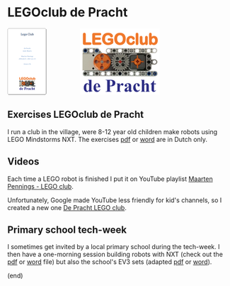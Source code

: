 # LEGOclub de Pracht

[![exercises](exercises.png)](LegoClub.pdf)         ![logo](logo/LegoClubDePracht180x150.png) 

## Exercises LEGOclub de Pracht
I run a club in the village, were 8-12 year old children make robots using LEGO Mindstorms NXT.
The exercises [pdf](LegoClub.pdf) or [word](LegoClub.docx) are in Dutch only.

## Videos
Each time a LEGO robot is finished I put it on YouTube playlist 
[Maarten Pennings - LEGO club](http://www.youtube.com/playlist?list=PLrlJSwck1Q0iv_t6WtuNv7dbaEXJX42nd).

Unfortunately, Google made YouTube less friendly for kid's channels, so I created a new one
[De Pracht LEGO club](https://www.youtube.com/channel/UCxKt3LKH9oVT_rLr5mPyQkg).


## Primary school tech-week
I sometimes get invited by a local primary school during the tech-week. 
I then have a one-morning session building robots with NXT (check out the [pdf](KennisMakingNXT.pdf) or [word](KennisMakingNXT.docx) file)
but also the school's EV3 sets (adapted [pdf](KennisMakingEV3.pdf) or [word](KennisMakingEV3.docx)).

(end)
